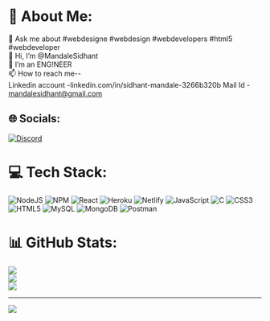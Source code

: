 
<!---
MandaleSidhant/MandaleSidhant is a ✨ special ✨ repository because its `README.md` (this file) appears on your GitHub profile.
You can click the Preview link to take a look at your changes.
--->
# 💫 About Me:
💬 Ask me about #webdesigne #webdesign #webdevelopers #html5 #webdeveloper<br>
👋 Hi, I’m @MandaleSidhant<br>
🌱 I’m an ENG!NEER<br>
📫 How to reach me--<br>
                 Linkedin account -linkedin.com/in/sidhant-mandale-3266b320b
                 Mail Id - mandalesidhant@gmail.com


## 🌐 Socials:
[![Discord](https://img.shields.io/badge/Discord-%237289DA.svg?logo=discord&logoColor=white)](https://discord.gg/HEY_SID_HERE#8229) 

# 💻 Tech Stack:
![NodeJS](https://img.shields.io/badge/node.js-6DA55F?style=for-the-badge&logo=node.js&logoColor=white) ![NPM](https://img.shields.io/badge/NPM-%23000000.svg?style=for-the-badge&logo=npm&logoColor=white) ![React](https://img.shields.io/badge/react-%2320232a.svg?style=for-the-badge&logo=react&logoColor=%2361DAFB) ![Heroku](https://img.shields.io/badge/heroku-%23430098.svg?style=for-the-badge&logo=heroku&logoColor=white) ![Netlify](https://img.shields.io/badge/netlify-%23000000.svg?style=for-the-badge&logo=netlify&logoColor=#00C7B7) ![JavaScript](https://img.shields.io/badge/javascript-%23323330.svg?style=for-the-badge&logo=javascript&logoColor=%23F7DF1E) ![C](https://img.shields.io/badge/c-%2300599C.svg?style=for-the-badge&logo=c&logoColor=white) ![CSS3](https://img.shields.io/badge/css3-%231572B6.svg?style=for-the-badge&logo=css3&logoColor=white) ![HTML5](https://img.shields.io/badge/html5-%23E34F26.svg?style=for-the-badge&logo=html5&logoColor=white) ![MySQL](https://img.shields.io/badge/mysql-%2300f.svg?style=for-the-badge&logo=mysql&logoColor=white) ![MongoDB](https://img.shields.io/badge/MongoDB-%234ea94b.svg?style=for-the-badge&logo=mongodb&logoColor=white) ![Postman](https://img.shields.io/badge/Postman-FF6C37?style=for-the-badge&logo=postman&logoColor=white)
# 📊 GitHub Stats:
![](https://github-readme-stats.vercel.app/api?username=MandaleSidhant&theme=radical&hide_border=true&include_all_commits=false&count_private=true)<br/>
![](https://github-readme-streak-stats.herokuapp.com/?user=MandaleSidhant&theme=radical&hide_border=true)<br/>
![](https://github-readme-stats.vercel.app/api/top-langs/?username=MandaleSidhant&theme=radical&hide_border=true&include_all_commits=false&count_private=true&layout=compact)

---
[![](https://visitcount.itsvg.in/api?id=MandaleSidhant&icon=0&color=0)](https://visitcount.itsvg.in)

<!-- Proudly created with GPRM ( https://gprm.itsvg.in ) -->
